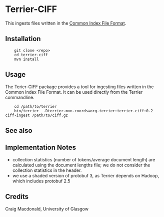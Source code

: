 # Terrier-CIFF

This ingests files written in the [Common Index File Format](https://github.com/osirrc/ciff/).

## Installation

```shell
    git clone <repo>
    cd terrier-ciff
    mvn install
```

## Usage

The Terier-CIFF package provides a tool for ingesting files written in the Common Index File Format. It can be used directly from the Terrier commandline.

```shell
    cd /path/to/terrier
    bin/terrier  -Dterrier.mvn.coords=org.terrier:terrier-ciff:0.2 ciff-ingest /path/to/ciff.gz
```

## See also

## Implementation Notes

 - collection statistics (number of tokens/average document length) are calculated using the document lengths file; we do not consider the collection statistics in the header.
 - we use a shaded version of protobuf 3, as Terrier depends on Hadoop, which includes protobuf 2.5

## Credits

Craig Macdonald, University of Glasgow
